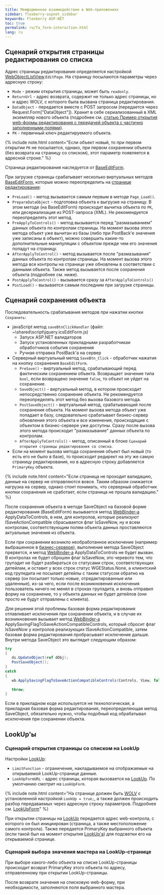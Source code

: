 ```yaml
---
title: Межформенное взаимодействие в Web-приложениях
sidebar: flexberry-aspnet_sidebar
keywords: Flexberry ASP-NET
toc: true
permalink: ru/fa_form-interaction.html
lang: ru
---
```


## Сценарий открытия страницы редактирования со списка

Адрес страницы редактирования определяется настройкой [WebObjectListView](fa_web-object-list-view.html).`EditPage`. На страницу посылаются параметры через адресную строку:

* `Mode` - режим открытия страницы, может быть `readonly`.
* `ReturnUrl` - адрес возврата, содержит не только адрес страницы, но и адрес WOLV, с которого была вызвана страница редактирования.
* `DataObject` - передается вместе с POST запросом (передается через Request.Form["DataObject"]). Хранит в себе сериализованный в XML экземпляр нового объекта (подробнее см. [статью Пример открытия web-формы редактирования с передачей объекта с частично заполненными полями](fa_open-edit-form-custom-object.html)).
* `PK` - первичный ключ редактируемого объекта.

{% include note.html content="Если объект новый, то при первом открытии `PK` не посылается, однако, при первом сохранении объекта (без возврата на страницу со списком), этот параметр появляется в адресной строке." %}

Страница редактирования наследуется от [BaseEditForm](fa_base-edit-form.html).

При загрузке страницы срабатывает несколько виртуальных методов [BaseEditForm](fa_base-edit-form.html), которые можно переопределить на [странице редактирования](fa_editform.html):

* `PreLoad()` - метод вызывается самым первым в методе `Page_Load()`.
* `PrepareDataObject` - подготовка объекта к выгрузке на страницу. В этом методе (на BaseEditForm) происходит вычитка объекта по `PK`, или десериализация из POST-запроса (XML). Не рекомендуется переопределять этот метод.
* `PreApplyToControls()` - метод вызывается перед "размазыванием" данных объекта по контролам страницы. На момент вызова этого метода объект уже вычитан из базы (либо при PostBack'e значения уже записаны в объект), можно совершить какие-то дополнительные манипуляции с объектом прежде чем его значения попадут на страницу.
* `AfterApplyToControl()` - метод вызывается после "размазывания" данных объекта по контролам страницы. На момент вызова этого метода все контролы на странице уже обновлены в соответствии с данными объекта. Также метод вызывается после сохранения объекта (подробнее см. ниже).
* `PostApplyToControl()` - вызывается сразу за `AfterApplyToControls()`
* `PostLoad()` - вызывается самым последним при загрузке страницы.

## Сценарий сохранения объекта

Последовательность срабатывания методов при нажатии кнопки `Сохранить`:

* javaScript метод `saveBtnClickHandler` (файл: ~\shared\script\jquery.icsEditForm.js)
    * Запуск ASP.NET валидаторов
    * Запуск установленных прикладными разработчикаи обработчиков события сохранения
    * Ручная отправка PostBack'а на сервер
* Серверный виртуальный метод `SaveBtn_Click` - обработчик нажатия на кнопку сохранения `BaseEditForm`.
    * `PreSave()` - виртуальный метод, срабатывающий перед фактическим сохранением объекта. Возвращает значение типа `bool`, если возвращено значение `false`, то объект не уйдет на сохранение.
    * `SaveObject()` - виртуальный метод, в котором происходит непосредственно сохранение объекта. Не рекомендуется переопределять этот метод без вызова базового метода.
    * `PostSaveObject()` - виртуальный метод, срабатывающий после сохранения объекта. На момент вызова метода объект уже попадает в базу, следовательно срабатывает бизнес-сервер обновления этого объекта и все изменения, происходящие с объектом в бизнес-сервере уже доступны. Сразу после вызова этого метода происходит "размазывание" данных объекта по контролам.
    * `AfterApplyToControls()` - метод, описанный в блоке `Сценарий открытия страницы редактирования со списка`.
* Если на момент вызова метода сохранения объект был новый (то есть его не было в базе), то происходит редирект на эту же самую страницу редактирования, но в адресную строку добавляется `PrimaryKey` объекта.

{% include note.html content="Если страница не проходит валидацию, данные на сервер не отправляются вовсе. Таким образом снижается нагрузка на сервер, однако стоит понимать, что серверный обработчик кнопки сохранения не сработает, если страница не прошла валидацию." %}

После сохранения объекта в методе SaveObject на базовой форме редактирования (BaseEditForm) вызывается метод [WebBinder-а](fa_web-binder.html) ApplyDataToControls, в нем, для контролов, которые реализуют ISaveActionCompatible сбрасывается флаг IsSaveNow, ну и всем контролам, соответствующим полям объекта данных проставляются актуальные значения из объекта.

Если при сохранении возникло необработанное исключение (например выбрашенное в [бизнес-сервере](fo_bs-example.html)), выполнение метода SaveObject прервется, и метод [WebBinder-а](fa_web-binder.html) ApplyDataToControls не будет вызван.  
В контролах не будет сброшен флаг IsSaveNow, это черевото тем, что групэдит не будет разбираться со статусами строк, соответствующих детейлам, и оставит у всех строк статус WGEStatus.None,
а клиентский код групедита не посылает детейлы с таким статусом обратно на сервер (он посылает только новые, отредактированные или удаленные), из-за чего, если после возникновения исключения пользователь ничего не менял в строках групэдита, и вновь отправил форму на сохранение, то у объекта данных не будет детейлов (они просто не будут отправлены с клиента).

Для решения этой проблемы базовая форма редактирования отлавливает исключения при сохранении объекта, и в случае их возникновения вызывает метод [WebBinder-а](fa_web-binder.html) ApplySavingFlagToSaveActionCompatibleControls, который сбросит флаг IsSaveNow у контролов реализующих ISaveActionCompatible, затем базовая форма редактирования пробрасывает исключение дальше.
Внутри метода SaveObject это выглядит следующим образом:

``` csharp
try
{
   ds.UpdateObject(ref dObj);
   PostSaveObject();
}
catch
{
   wb.ApplySavingFlagToSaveActionCompatibleControls(Controls, View, false);
 
   throw;
}
```

Если в прикладном коде используется не технологическая, а прикладная базовая форма редактирования, переопределяющая метод SaveObject, обязательно нужно, чтобы подобный код обрабатывал исключения при сохранении объекта.

## LookUp'ы

### Сценарий открытия страницы со списком на LookUp

Настройки [LookUp](fa_lookup-overview.html):
* `LimitFunction` - ограничение, накладываемое на отображаемые на открываемой LookUp-странице данные.
* `LookUpFormURL` - адрес страницы, которая вызовается на [LookUp](fa_lookup-overview.html). По умолчанию смотрит на `LookUpForm`.

{% include note.html content="На странице должен быть [WOLV](fa_web-object-list-view.html) с установленной настройкой `LookUp = true;`, а также должен происходить разбор передаваемых через адресную строку параметров. Подробнее см. [LookUpForm](fa_lookup-form.html)" %}

При открытии страницы на [LookUp](fa_lookup-overview.html) передается адрес web-контрола, с которого он был инициирован (страница, а также местоположение самого контрола). Также передается PrimaryKey выбранного объекта (если такой был на момент открытия [LookUp'a](fa_lookup-overview.html)) для подсветки его на открываемой странице.

### Сценарий выбора значения мастера на LookUp-странице

При выборе какого-либо объекта на списке LookUp-страницы происходит возврат PrimaryKey этого объекта по адресу, отправленному при открытии LookUp-страницы.

После возврате значения на списковую web-форму, при необходимости, заполняются поля выбранного мастера.
